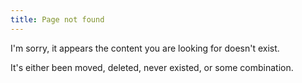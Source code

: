 ```yaml
---
title: Page not found
---
```


I'm sorry, it appears the content you are looking for doesn't exist.

It's either been moved, deleted, never existed, or some combination.